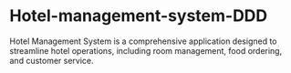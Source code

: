 # Hotel-management-system-DDD
Hotel Management System is a comprehensive application designed to streamline hotel operations, including room management, food ordering, and customer service.
